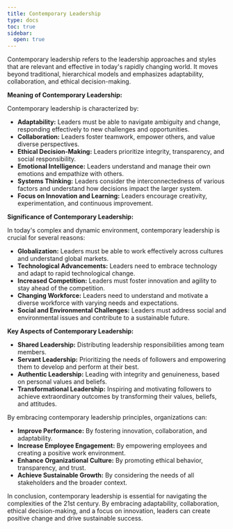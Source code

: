 ```yaml
---
title: Contemporary Leadership
type: docs
toc: true
sidebar:
  open: true
---
```

Contemporary leadership refers to the leadership approaches and styles that are relevant and effective in today's rapidly changing world. It moves beyond traditional, hierarchical models and emphasizes adaptability, collaboration, and ethical decision-making.

**Meaning of Contemporary Leadership:**

Contemporary leadership is characterized by:

*   **Adaptability:** Leaders must be able to navigate ambiguity and change, responding effectively to new challenges and opportunities.
*   **Collaboration:** Leaders foster teamwork, empower others, and value diverse perspectives.
*   **Ethical Decision-Making:** Leaders prioritize integrity, transparency, and social responsibility.
*   **Emotional Intelligence:** Leaders understand and manage their own emotions and empathize with others.
*   **Systems Thinking:** Leaders consider the interconnectedness of various factors and understand how decisions impact the larger system.
*   **Focus on Innovation and Learning:** Leaders encourage creativity, experimentation, and continuous improvement.

**Significance of Contemporary Leadership:**

In today's complex and dynamic environment, contemporary leadership is crucial for several reasons:

*   **Globalization:** Leaders must be able to work effectively across cultures and understand global markets.
*   **Technological Advancements:** Leaders need to embrace technology and adapt to rapid technological change.
*   **Increased Competition:** Leaders must foster innovation and agility to stay ahead of the competition.
*   **Changing Workforce:** Leaders need to understand and motivate a diverse workforce with varying needs and expectations.
*   **Social and Environmental Challenges:** Leaders must address social and environmental issues and contribute to a sustainable future.

**Key Aspects of Contemporary Leadership:**

*   **Shared Leadership:** Distributing leadership responsibilities among team members.
*   **Servant Leadership:** Prioritizing the needs of followers and empowering them to develop and perform at their best.
*   **Authentic Leadership:** Leading with integrity and genuineness, based on personal values and beliefs.
*   **Transformational Leadership:** Inspiring and motivating followers to achieve extraordinary outcomes by transforming their values, beliefs, and attitudes.

By embracing contemporary leadership principles, organizations can:

*   **Improve Performance:** By fostering innovation, collaboration, and adaptability.
*   **Increase Employee Engagement:** By empowering employees and creating a positive work environment.
*   **Enhance Organizational Culture:** By promoting ethical behavior, transparency, and trust.
*   **Achieve Sustainable Growth:** By considering the needs of all stakeholders and the broader context.

In conclusion, contemporary leadership is essential for navigating the complexities of the 21st century. By embracing adaptability, collaboration, ethical decision-making, and a focus on innovation, leaders can create positive change and drive sustainable success.

